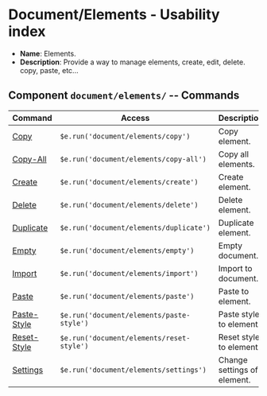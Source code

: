 # Document/Elements - Usability index
 
*  **Name**: Elements.
*  **Description**: Provide a way to manage elements, create, edit, delete. copy, paste, etc...

## Component `document/elements/` -- Commands
| Command                                                | Access                                             | Description         
|--------------------------------------------------------|----------------------------------------------------|-----------------------------------------
| [Copy](../commands/copy/usability.md)                  | `$e.run('document/elements/copy')`                 | Copy element. 
| [Copy-All](../commands/copy-all/usability.md)          | `$e.run('document/elements/copy-all')`             | Copy all elements. 
| [Create](../commands/create/usability.md)              | `$e.run('document/elements/create')`               | Create element. 
| [Delete](../commands/delete/usability.md)              | `$e.run('document/elements/delete')`               | Delete element. 
| [Duplicate](../commands/duplicate/usability.md)        | `$e.run('document/elements/duplicate')`            | Duplicate element. 
| [Empty](../commands/empty/usability.md)                | `$e.run('document/elements/empty')`                | Empty document. 
| [Import](../commands/import/usability.md)              | `$e.run('document/elements/import')`               | Import to document. 
| [Paste](../commands/paste/usability.md)                | `$e.run('document/elements/paste')`                | Paste to element. 
| [Paste-Style](../commands/copy-all/paste-style.md)     | `$e.run('document/elements/paste-style')`          | Paste style to element. 
| [Reset-Style](../commands/copy-all/reset-style.md)     | `$e.run('document/elements/reset-style')`          | Reset style to element. 
| [Settings](../commands/settings/usability.md)          | `$e.run('document/elements/settings')`             | Change settings of element. 
